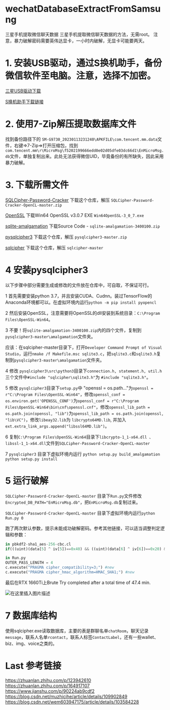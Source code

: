 # wechatDatabaseExtractFromSamsung
三星手机提取微信聊天数据
三星手机提取微信聊天数据的方法，无需root。
注意，暴力破解密码需要英伟达显卡，一小时内破解，无显卡可能要两天。

# 1. 安装USB驱动，通过S换机助手，备份微信软件至电脑。注意，选择不加密。
[三星USB驱动下载](https://developer.samsung.com/android-usb-driver) 

[S换机助手下载链接](https://www.samsung.com/cn/apps/smart-switch/)

# 2. 使用7-Zip解压提取数据库文件
找到备份路径下的 ``SM-G9730_20230113231240\APKFILE\com.tencent.mm.data``文件，右键=>7-Zip=>打开压缩包，找到``com.tencent.mm\r\MicroMsg\f5202199666edd0e02d05dfe03dc66d1\EnMicroMsg.db``文件，单独复制出来。此处无法获得微信UID，毕竟备份的有所缺失，因此采用暴力破解。

# 3. 下载所需文件
[SQLCipher-Password-Cracker](https://github.com/whiteblackitty/SQLCipher-Password-Cracker-OpenCL) 下载这个仓库，解压 `SQLCipher-Password-Cracker-OpenCL-master.zip`

[OpenSSL](http://slproweb.com/products/Win32OpenSSL.html) 下载Win64 OpenSSL v3.0.7 EXE `Win64OpenSSL-3_0_7.exe`

[sqlite-amalgamation](https://www.sqlite.org/download.html) 下载Source Code - `sqlite-amalgamation-3400100.zip`

[pysqlcipher3](https://github.com/rigglemania/pysqlcipher3) 下载这个仓库，解压 `pysqlcipher3-master.zip`

[sqlcipher](https://github.com/sqlcipher/sqlcipher) 下载这个仓库，解压 `sqlcipher-master`

# 4 安装pysqlcipher3

以下步骤中部分需要生成或修改的文件放在仓库中，可自取，不保证可行。

1 首先需要安装python 3.7，并且安装CUDA、Cudnn。装过TensorFlow的Anaconda环境都可以。在虚拟环境内运行`python -m pip install pyopencl`

2 然后安装OpenSSL，注意需要将OpenSSL的dll安装到系统目录：`C:\Program Files\OpenSSL-Win64`。

3 不要！将`sqlite-amalgamation-3400100.zip`内的四个文件，复制到`pysqlcipher3-master\amalgamation`文件夹。

应该：在sqlcipher-master目录下，打开`Developer Command Prompt of Visual Studio`，运行`nmake /f Makefile.msc sqlite3.c`，把`sqlite3.c`和`sqlite3.h`复制到`pysqlcipher3-master\amalgamation`文件夹。

4 修改 `pysqlcipher3\src\python3`目录下`connection.h, statement.h, util.h`三个文件中`#include "sqlcipher\sqlite3.h"`为 `#include "sqlite3.h"`。

5 修改 `pysqlcipher3`目录下`setup.py`中 "openssl = os.path..."为`openssl = r"C:\Program Files\OpenSSL-Win64"`，修改`openssl_conf = os.environ.get('OPENSSL_CONF')`为`openssl_conf = r"C:\Program Files\OpenSSL-Win64\bin\cnf\openssl.cnf"`，修改`openssl_lib_path = os.path.join(openssl, "lib")`为`openssl_lib_path = os.path.join(openssl, "lib\VC")`，修改`libeay32.lib`为 `libcrypto64MD.lib`,  并加入`ext.extra_link_args.append("libssl64MD.lib")`。

6 复制`C:\Program Files\OpenSSL-Win64`目录下`libcrypto-1_1-x64.dll 、libssl-1_1-x64.dll`文件到`SQLCipher-Password-Cracker-OpenCL-master`

7 `pysqlcipher3` 目录下虚拟环境内运行 ``python setup.py build_amalgamation`` ``python setup.py install``

# 5 运行破解
`SQLCipher-Password-Cracker-OpenCL-master` 目录下`Run.py`文件修改`Encrypted_DB_PATH="EnMicroMsg.db"`，把`EnMicroMsg.db`复制过来。

`SQLCipher-Password-Cracker-OpenCL-master` 目录下虚拟环境内运行`python Run.py 0`

跑了两次默认参数，提示未能成功破解密码。参考其他链接，可以适当调整判定逻辑和参数：

```python
in pbkdf2-sha1_aes-256-cbc.cl
if(((uint)(data[5] ^ iv[5])==0x40) && ((uint)(data[6] ^ iv[6])==0x20) && ((uint)(data[7] ^ iv[7])==0x20) && ((uint)(data[56] ^ iv[56])==0x00))
```
```python
in Run.py
OUTER_PASS_LENGTH = 4
c.execute("PRAGMA cipher_compatibility=3;") #new
c.execute("PRAGMA cipher_hmac_algorithm=HMAC_SHA1;") #new
```
最后在RTX 1660Ti上Brute Try completed after a total time of 47.4 min.

![在这里插入图片描述](https://img-blog.csdnimg.cn/53c2f89754214bb8923f20527fdfc1ff.jpeg#pic_center)
# 7 数据库结构
使用sqlcipher.exe读取数据库，主要的表是群聊名单`chatRoom`，聊天记录`message`，联系人名单`rcontact`，联系人标签`ContactLabel`，还有一些wallet、biz、img、voice之类的。
# Last 参考链接
https://zhuanlan.zhihu.com/p/123942610
https://zhuanlan.zhihu.com/p/164917107
https://www.jianshu.com/p/90224ab9cdf2
https://blog.csdn.net/muzhicihe/article/details/109902849
https://blog.csdn.net/wem603947175/article/details/103584228
